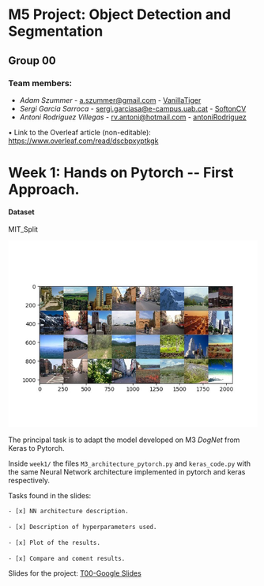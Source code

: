 # M5 Project: Object Detection and Segmentation
## Group 00

### Team members:
* _Adam Szummer_ - a.szummer@gmail.com - [VanillaTiger](https://github.com/VanillaTiger)
* _Sergi Garcia Sarroca_ - sergi.garciasa@e-campus.uab.cat - [SoftonCV](https://github.com/SoftonCV)
* _Antoni Rodriguez Villegas_ - rv.antoni@hotmail.com - [antoniRodriguez](https://github.com/antoniRodriguez)

• Link to the Overleaf article (non-editable): https://www.overleaf.com/read/dscbpxyptkgk

# Week 1: Hands on Pytorch -- First Approach. 

#### Dataset
MIT_Split

![](week1/Images/Dataset_Sample.jpeg)

The principal task is to adapt the model developed on M3 _DogNet_ from Keras to Pytorch.

Inside `week1/` the files `M3_architecture_pytorch.py` and `keras_code.py` with the same Neural Network architecture implemented in pytorch and keras respectively.

Tasks found in the slides: 

    - [x] NN architecture description. 

    - [x] Description of hyperparameters used. 
    
    - [x] Plot of the results.
    
    - [x] Compare and coment results. 

Slides for the project: [T00-Google Slides](https://docs.google.com/presentation/d/1CCaJYDuzzkllbPpFAi2q7jSul2MlvBRcbwddqgKnXOA/edit?usp=sharing)

